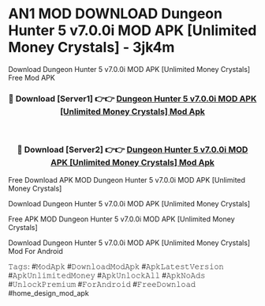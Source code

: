 # AN1 MOD DOWNLOAD Dungeon Hunter 5 v7.0.0i MOD APK [Unlimited Money Crystals] - 3jk4m
Download Dungeon Hunter 5 v7.0.0i MOD APK [Unlimited Money Crystals] Free Mod APK

<div align="center">
<h3>🔴 Download [Server1] 👉👉 <a href="https://apk-comot.site?title=Dungeon_Hunter_5_v7.0.0i_MOD_APK_[Unlimited_Money_Crystals]">Dungeon Hunter 5 v7.0.0i MOD APK [Unlimited Money Crystals] Mod Apk</a></h3><br>

<h3>🔴 Download [Server2] 👉👉 <a href="https://apk-comot.site?title=Dungeon_Hunter_5_v7.0.0i_MOD_APK_[Unlimited_Money_Crystals]">Dungeon Hunter 5 v7.0.0i MOD APK [Unlimited Money Crystals] Mod Apk</a></h3>
</div>


Free Download APK MOD Dungeon Hunter 5 v7.0.0i MOD APK [Unlimited Money Crystals]

Download Dungeon Hunter 5 v7.0.0i MOD APK [Unlimited Money Crystals] 

Free APK MOD Dungeon Hunter 5 v7.0.0i MOD APK [Unlimited Money Crystals] 

Download Dungeon Hunter 5 v7.0.0i MOD APK [Unlimited Money Crystals] Mod For Android

𝚃𝚊𝚐𝚜: #𝙼𝚘𝚍𝙰𝚙𝚔 #𝙳𝚘𝚠𝚗𝚕𝚘𝚊𝚍𝙼𝚘𝚍𝙰𝚙𝚔 #𝙰𝚙𝚔𝙻𝚊𝚝𝚎𝚜𝚝𝚅𝚎𝚛𝚜𝚒𝚘𝚗 #𝙰𝚙𝚔𝚄𝚗𝚕𝚒𝚖𝚒𝚝𝚎𝚍𝙼𝚘𝚗𝚎𝚢 #𝙰𝚙𝚔𝚄𝚗𝚕𝚘𝚌𝚔𝙰𝚕𝚕 #𝙰𝚙𝚔𝙽𝚘𝙰𝚍𝚜 #𝚄𝚗𝚕𝚘𝚌𝚔𝙿𝚛𝚎𝚖𝚒𝚞𝚖 #𝙵𝚘𝚛𝙰𝚗𝚍𝚛𝚘𝚒𝚍 #𝙵𝚛𝚎𝚎𝙳𝚘𝚠𝚗𝚕𝚘𝚊𝚍 #home_design_mod_apk